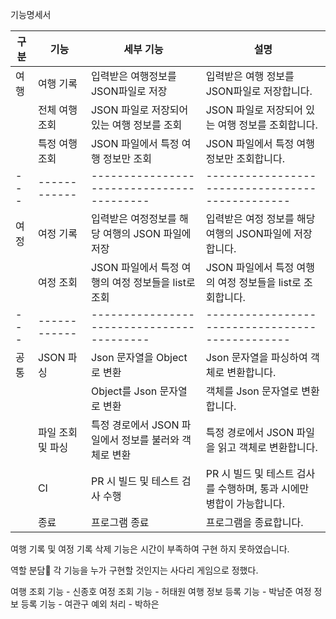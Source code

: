 <bold>기능명세서</bold>


| 구분   | 기능            | 세부 기능                                      | 설명                                               |
| ---- | ------------- | ------------------------------------------ | ------------------------------------------------ |
| 여행   | 여행 기록         | 입력받은 여행정보를 JSON파일로 저장                 | 입력받은 여행 정보를 JSON파일로 저장합니다.                  |
|      | 전체 여행 조회      | JSON 파일로 저장되어 있는 여행 정보를 조회            | JSON 파일로 저장되어 있는 여행 정보를 조회합니다.              |
|      | 특정 여행 조회      | JSON 파일에서 특정 여행 정보만 조회                | JSON 파일에서 특정 여행 정보만 조회합니다.                  |
| \--- | \------------ | \----------------------------------------- | \----------------------------------------------- |
| 여정   | 여정 기록         | 입력받은 여정정보를 해당 여행의 JSON 파일에 저장         | 입력받은 여정 정보를 해당 여행의 JSON파일에 저장합니다.           |
|      | 여정 조회         | JSON 파일에서 특정 여행의 여정 정보들을 list로 조회     | JSON 파일에서 특정 여행의 여정 정보들을 list로 조회합니다.       |
| \--- | \------------ | \----------------------------------------- | \----------------------------------------------- |
| 공통   | JSON 파싱       | Json 문자열을 Object로 변환                       | Json 문자열을 파싱하여 객체로 변환합니다.                        |
|      |               | Object를 Json 문자열로 변환                       | 객체를 Json 문자열로 변환합니다.                             |
|      | 파일 조회 및 파싱    | 특정 경로에서 JSON 파일에서 정보를 불러와 객체로 변환      | 특정 경로에서 JSON 파일을 읽고 객체로 변환합니다.              |
|      | CI            | PR 시 빌드 및 테스트 검사 수행                        | PR 시 빌드 및 테스트 검사를 수행하며, 통과 시에만 병합이 가능합니다.        |
|      | 종료            | 프로그램 종료                                    | 프로그램을 종료합니다.                                     |

여행 기록 및 여정 기록 삭제 기능은 시간이 부족하여 구현 하지 못하였습니다.

역할 분담👥
각 기능을 누가 구현할 것인지는 사다리 게임으로 정했다.

여행 조회 기능 - 신종호
여정 조회 기능 - 허태원
여행 정보 등록 기능 - 박남준
여정 정보 등록 기능 - 여관구
예외 처리 - 박하은
